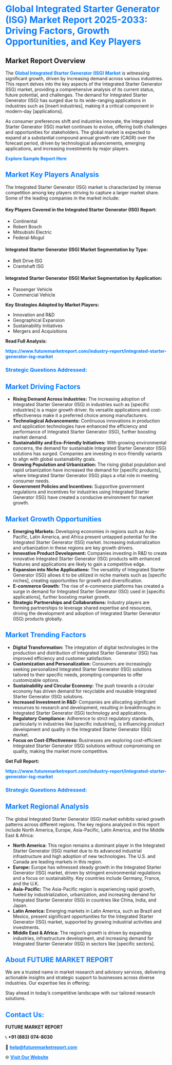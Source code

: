 <h1 style="color: #007BFF;">Global Integrated Starter Generator (ISG) Market Report 2025-2033: Driving Factors, Growth Opportunities, and Key Players</h1>

<section id="overview">
<h2>Market Report Overview</h2>
<p>The <a href="https://www.futuremarketreport.com/industry-report/integrated-starter-generator-isg-market" style="color: #007BFF; text-decoration: none;"><strong>Global Integrated Starter Generator (ISG) Market</strong></a> is witnessing significant growth, driven by increasing demand across various industries. This report delves into the key aspects of the Integrated Starter Generator (ISG) market, providing a comprehensive analysis of its current status, future potential, and challenges. The demand for Integrated Starter Generator (ISG) has surged due to its wide-ranging applications in industries such as [insert industries], making it a critical component in modern-day [applications].</p>
<p>As consumer preferences shift and industries innovate, the Integrated Starter Generator (ISG) market continues to evolve, offering both challenges and opportunities for stakeholders. The global market is expected to expand at a substantial compound annual growth rate (CAGR) over the forecast period, driven by technological advancements, emerging applications, and increasing investments by major players.</p>
</section>

<section id="overview">
<p><a href="https://www.futuremarketreport.com/request-sample/reportId=41430" style="color: #007BFF; text-decoration: none;"><strong>Explore Sample Report Here</strong></a></p>
</section>

<section id="key-players">
<h2 style="color: #007BFF;">Market Key Players Analysis</h2>
<p>The Integrated Starter Generator (ISG) market is characterized by intense competition among key players striving to capture a larger market share. Some of the leading companies in the market include:</p>
<h4>Key Players Covered in the Integrated Starter Generator (ISG) Report:</h4>
<ul><li>Continental</li><li>Robert Bosch</li><li>Mitsubishi Electric</li><li>Federal-Mogul</li></ul>
<h4>Integrated Starter Generator (ISG) Market Segmentation by Type:</h4>
<ul><li>Belt Drive ISG</li><li>Crantshaft ISG</li></ul>

<h4>Integrated Starter Generator (ISG) Market Segmentation by Application:</h4>
<ul><li>Passenger Vehicle</li><li>Commercial Vehicle</li></ul>
<p><strong>Key Strategies Adopted by Market Players:</strong></p>
<ul>
<li>Innovation and R&D</li>
<li>Geographical Expansion</li>
<li>Sustainability Initiatives</li>
<li>Mergers and Acquisitions</li>
</ul>
</section>

<section>
<p><strong>Read Full Analysis: </strong></p><a href="https://www.futuremarketreport.com/industry-report/integrated-starter-generator-isg-market" style="color: #007BFF; text-decoration: none;"><strong>https://www.futuremarketreport.com/industry-report/integrated-starter-generator-isg-market</strong></a>
<h3 style="color: #007BFF;">Strategic Questions Addressed:</h3>
</section>

<section id="driving-factors">
<h2 style="color: #007BFF;">Market Driving Factors</h2>
<ul>
<li><strong>Rising Demand Across Industries:</strong> The increasing adoption of Integrated Starter Generator (ISG) in industries such as [specific industries] is a major growth driver. Its versatile applications and cost-effectiveness make it a preferred choice among manufacturers.</li>
<li><strong>Technological Advancements:</strong> Continuous innovations in production and application technologies have enhanced the efficiency and performance of Integrated Starter Generator (ISG), further boosting market demand.</li>
<li><strong>Sustainability and Eco-Friendly Initiatives:</strong> With growing environmental concerns, the demand for sustainable Integrated Starter Generator (ISG) solutions has surged. Companies are investing in eco-friendly variants to align with global sustainability goals.</li>
<li><strong>Growing Population and Urbanization:</strong> The rising global population and rapid urbanization have increased the demand for [specific products], where Integrated Starter Generator (ISG) plays a vital role in meeting consumer needs.</li>
<li><strong>Government Policies and Incentives:</strong> Supportive government regulations and incentives for industries using Integrated Starter Generator (ISG) have created a conducive environment for market growth.</li>
</ul>
</section>

<section id="growth-opportunities">
<h2 style="color: #007BFF;">Market Growth Opportunities</h2>
<ul>
<li><strong>Emerging Markets:</strong> Developing economies in regions such as Asia-Pacific, Latin America, and Africa present untapped potential for the Integrated Starter Generator (ISG) market. Increasing industrialization and urbanization in these regions are key growth drivers.</li>
<li><strong>Innovative Product Development:</strong> Companies investing in R&D to create innovative Integrated Starter Generator (ISG) products with enhanced features and applications are likely to gain a competitive edge.</li>
<li><strong>Expansion into Niche Applications:</strong> The versatility of Integrated Starter Generator (ISG) allows it to be utilized in niche markets such as [specific niches], creating opportunities for growth and diversification.</li>
<li><strong>E-commerce Growth:</strong> The rise of e-commerce platforms has created a surge in demand for Integrated Starter Generator (ISG) used in [specific applications], further boosting market growth.</li>
<li><strong>Strategic Partnerships and Collaborations:</strong> Industry players are forming partnerships to leverage shared expertise and resources, driving the development and adoption of Integrated Starter Generator (ISG) products globally.</li>
</ul>
</section>

<section id="trending-factors">
<h2 style="color: #007BFF;">Market Trending Factors</h2>
<ul>
<li><strong>Digital Transformation:</strong> The integration of digital technologies in the production and distribution of Integrated Starter Generator (ISG) has improved efficiency and customer satisfaction.</li>
<li><strong>Customization and Personalization:</strong> Consumers are increasingly seeking personalized Integrated Starter Generator (ISG) solutions tailored to their specific needs, prompting companies to offer customizable options.</li>
<li><strong>Sustainability and Circular Economy:</strong> The push towards a circular economy has driven demand for recyclable and reusable Integrated Starter Generator (ISG) solutions.</li>
<li><strong>Increased Investment in R&D:</strong> Companies are allocating significant resources to research and development, resulting in breakthroughs in Integrated Starter Generator (ISG) technology and applications.</li>
<li><strong>Regulatory Compliance:</strong> Adherence to strict regulatory standards, particularly in industries like [specific industries], is influencing product development and quality in the Integrated Starter Generator (ISG) market.</li>
<li><strong>Focus on Cost-Effectiveness:</strong> Businesses are exploring cost-efficient Integrated Starter Generator (ISG) solutions without compromising on quality, making the market more competitive.</li>
</ul>
</section>

<section>
<p><strong>Get Full Report: </strong></p><a href="https://www.futuremarketreport.com/industry-report/integrated-starter-generator-isg-market" style="color: #007BFF; text-decoration: none;"><strong>https://www.futuremarketreport.com/industry-report/integrated-starter-generator-isg-market</strong></a>
<h3 style="color: #007BFF;">Strategic Questions Addressed:</h3>
</section>


<section id="regional-analysis">
<h2 style="color: #007BFF;">Market Regional Analysis</h2>
<p>The global Integrated Starter Generator (ISG) market exhibits varied growth patterns across different regions. The key regions analyzed in this report include North America, Europe, Asia-Pacific, Latin America, and the Middle East & Africa:</p>
<ul>
<li><strong>North America:</strong> This region remains a dominant player in the Integrated Starter Generator (ISG) market due to its advanced industrial infrastructure and high adoption of new technologies. The U.S. and Canada are leading markets in this region.</li>
<li><strong>Europe:</strong> Europe has witnessed steady growth in the Integrated Starter Generator (ISG) market, driven by stringent environmental regulations and a focus on sustainability. Key countries include Germany, France, and the U.K.</li>
<li><strong>Asia-Pacific:</strong> The Asia-Pacific region is experiencing rapid growth, fueled by industrialization, urbanization, and increasing demand for Integrated Starter Generator (ISG) in countries like China, India, and Japan.</li>
<li><strong>Latin America:</strong> Emerging markets in Latin America, such as Brazil and Mexico, present significant opportunities for the Integrated Starter Generator (ISG) market, supported by growing industrial activities and investments.</li>
<li><strong>Middle East & Africa:</strong> The region’s growth is driven by expanding industries, infrastructure development, and increasing demand for Integrated Starter Generator (ISG) in sectors like [specific sectors].</li>
</ul>
</section>

<footer>
<h2 style="color: #007BFF;">About FUTURE MARKET REPORT</h2>
<p>We are a trusted name in market research and advisory services, delivering actionable insights and strategic support to businesses across diverse industries. Our expertise lies in offering:</p>

<p>Stay ahead in today’s competitive landscape with our tailored research solutions.</p>

<h2 style="color: #007BFF;">Contact Us:</h2>
<p><strong>FUTURE MARKET REPORT</strong></p>
<p>📞 <strong>+91 (883) 074-8030</strong></p>
<p>📧 <strong><a href="mailto:help@futuremarketreport.com" style="color: #007BFF;">help@futuremarketreport.com</a></strong></p>
<p>🌐 <strong><a href="https://www.futuremarketreport.com/" style="color: #007BFF;">Visit Our Website</a></strong></p>
</footer>
